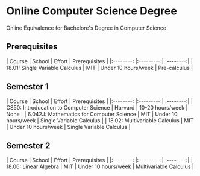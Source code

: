 # Online Computer Science Degree
Online Equivalence for Bachelore's Degree in Computer Science

## Prerequisites
| Course | School | Effort | Prerequisites |
|:--------: |:---------:| :--------:|
| 18.01: Single Variable Calculus | MIT | Under 10 hours/week | Pre-calculus |

## Semester 1

| Course | School | Effort | Prerequisites |
|:--------: |:---------:| :--------:|
| CS50: Introducation to Computer Science | Harvard | 10-20 hours/week | None |
| 6.042J: Mathematics for Computer Science | MIT | Under 10 hours/week | Single Variable Calculus |
| 18.02: Multivariable Calculus | MIT | Under 10 hours/week | Single Variable Calculus |

## Semester 2

| Course | School | Effort | Prerequisites |
|:--------: |:---------:| :--------:|
| 18.06: Linear Algebra | MIT | Under 10 hours/week | Multivariable Calculus |
